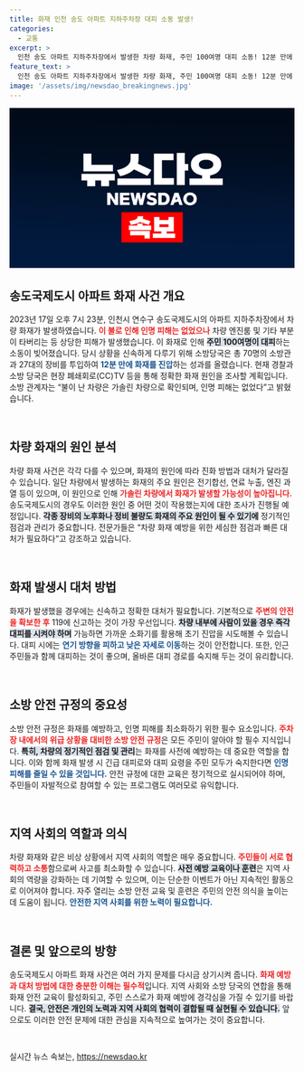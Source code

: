```yaml
---
title: 화재 인천 송도 아파트 지하주차장 대피 소동 발생!
categories:
  - 교통
excerpt: >
  인천 송도 아파트 지하주차장에서 발생한 차량 화재, 주민 100여명 대피 소동! 12분 만에 진화된 불, 고온 속 무사히 막아낸 소방당국의 긴급 대응에 주목!
feature_text: >
  인천 송도 아파트 지하주차장에서 발생한 차량 화재, 주민 100여명 대피 소동! 12분 만에 진화된 불, 고온 속 무사히 막아낸 소방당국의 긴급 대응에 주목!
image: '/assets/img/newsdao_breakingnews.jpg'
---
```


<p><img src="/assets/img/newsdao_breakingnews.jpg" alt="koreaapp 속보" /></p>

<h2 data-ke-size="size26">송도국제도시 아파트 화재 사건 개요</h2>

<p data-ke-size="size16">2023년 17일 오후 7시 23분, 인천시 연수구 송도국제도시의 아파트 지하주차장에서 차량 화재가 발생하였습니다. <b><span style="color: #ee2323;">이 불로 인해 인명 피해는 없었으나</span></b> 차량 엔진룸 및 기타 부분이 타버리는 등 상당한 피해가 발생했습니다. 이 화재로 인해 <b><span style="background-color: #21538527;">주민 100여명이 대피</span></b>하는 소동이 빚어졌습니다. 당시 상황을 신속하게 다루기 위해 소방당국은 총 70명의 소방관과 27대의 장비를 투입하여 <b><span style="color: #1a5490;">12분 만에 화재를 진압</span></b>하는 성과를 올렸습니다. 현재 경찰과 소방 당국은 현장 폐쇄회로(CC)TV 등을 통해 정확한 화재 원인을 조사할 계획입니다. 소방 관계자는 “불이 난 차량은 가솔린 차량으로 확인되며, 인명 피해는 없었다”고 밝혔습니다.</p>

<p data-ke-size="size16">&nbsp;</p>

<h2 data-ke-size="size26">차량 화재의 원인 분석</h2>

<p data-ke-size="size16">차량 화재 사건은 각각 다를 수 있으며, 화재의 원인에 따라 진화 방법과 대처가 달라질 수 있습니다. 일단 차량에서 발생하는 화재의 주요 원인은 전기합선, 연료 누출, 엔진 과열 등이 있으며, 이 원인으로 인해 <b><span style="color: #ee2323;">가솔린 차량에서 화재가 발생할 가능성이 높아집니다.</span></b> 송도국제도시의 경우도 이러한 원인 중 어떤 것이 작용했는지에 대한 조사가 진행될 예정입니다. <b><span style="background-color: #21538527;">각종 장비의 노후화나 정비 불량도 화재의 주요 원인이 될 수 있기에</span></b> 정기적인 점검과 관리가 중요합니다. 전문가들은 “차량 화재 예방을 위한 세심한 점검과 빠른 대처가 필요하다”고 강조하고 있습니다.</p>

<p data-ke-size="size16">&nbsp;</p>

<h2 data-ke-size="size26">화재 발생시 대처 방법</h2>

<p data-ke-size="size16">화재가 발생했을 경우에는 신속하고 정확한 대처가 필요합니다. 기본적으로 <b><span style="color: #ee2323;">주변의 안전을 확보한 후</span></b> 119에 신고하는 것이 가장 우선입니다. <b><span style="background-color: #21538527;">차량 내부에 사람이 있을 경우 즉각 대피를 시켜야 하며</span></b> 가능하면 가까운 소화기를 활용해 초기 진압을 시도해볼 수 있습니다. 대피 시에는 <b><span style="color: #1a5490;">연기 방향을 피하고 낮은 자세로 이동</span></b>하는 것이 안전합니다. 또한, 인근 주민들과 함께 대피하는 것이 좋으며, 올바른 대피 경로를 숙지해 두는 것이 유리합니다.</p>

<p data-ke-size="size16">&nbsp;</p>

<h2 data-ke-size="size26">소방 안전 규정의 중요성</h2>

<p data-ke-size="size16">소방 안전 규정은 화재를 예방하고, 인명 피해를 최소화하기 위한 필수 요소입니다. <b><span style="color: #ee2323;">주차장 내에서의 위급 상황을 대비한 소방 안전 규정</span></b>은 모든 주민이 알아야 할 필수 지식입니다. <b><span style="background-color: #21538527;">특히, 차량의 정기적인 점검 및 관리</span></b>는 화재를 사전에 예방하는 데 중요한 역할을 합니다. 이와 함께 화재 발생 시 긴급 대피로와 대피 요령을 주민 모두가 숙지한다면 <b><span style="color: #1a5490;">인명 피해를 줄일 수 있을 것입니다.</span></b> 안전 규정에 대한 교육은 정기적으로 실시되어야 하며, 주민들이 자발적으로 참여할 수 있는 프로그램도 여러모로 유익합니다.</p>

<p data-ke-size="size16">&nbsp;</p>

<h2 data-ke-size="size26">지역 사회의 역할과 의식</h2>

<p data-ke-size="size16">차량 화재와 같은 비상 상황에서 지역 사회의 역할은 매우 중요합니다. <b><span style="color: #ee2323;">주민들이 서로 협력하고 소통</span></b>함으로써 사고를 최소화할 수 있습니다. <b><span style="background-color: #21538527;">사전 예방 교육이나 훈련</span></b>은 지역 사회의 역량을 강화하는 데 기여할 수 있으며, 이는 단순한 이벤트가 아닌 지속적인 활동으로 이어져야 합니다. 자주 열리는 소방 안전 교육 및 훈련은 주민의 안전 의식을 높이는 데 도움이 됩니다. <b><span style="color: #1a5490;">안전한 지역 사회를 위한 노력이 필요합니다.</span></b></p>

<p data-ke-size="size16">&nbsp;</p>

<h2 data-ke-size="size26">결론 및 앞으로의 방향</h2>

<p data-ke-size="size16">송도국제도시 아파트 화재 사건은 여러 가지 문제를 다시금 상기시켜 줍니다. <b><span style="color: #ee2323;">화재 예방과 대처 방법에 대한 충분한 이해는 필수적</span></b>입니다. 지역 사회와 소방 당국의 연합을 통해 화재 안전 교육이 활성화되고, 주민 스스로가 화재 예방에 경각심을 가질 수 있기를 바랍니다. <b><span style="background-color: #21538527;">결국, 안전은 개인의 노력과 지역 사회의 협력이 결합될 때 실현될 수 있습니다.</span></b> 앞으로도 이러한 안전 문제에 대한 관심을 지속적으로 높여가는 것이 중요합니다.</p>

<p data-ke-size="size16">&nbsp;</p>
실시간 뉴스 속보는, <a href="https://newsdao.kr" rel="dofollow">https://newsdao.kr</a>


